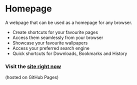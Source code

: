 # Homepage
A webpage that can be used as a homepage for any browser.
* Create shortcuts for your favourite pages
* Access them seamlessly from your browser
* Showcase your favourite wallpapers
* Access your preferred search engine
* Quick shortcuts for Downloads, Bookmarks and History
  
### Visit the <a href="https://leetcodr.github.io/homepage/" target="_blank">site right now</a>
(hosted on GitHub Pages)
